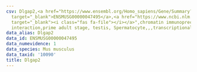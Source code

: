 ```yaml
---
csv: Dlgap2,<a href="https://www.ensembl.org/Homo_sapiens/Gene/Summary?db=core;g=ENSMUSG00000047495"
  target="_blank">ENSMUSG00000047495</a>,<a href="https://www.ncbi.nlm.nih.gov/pubmed/25450459"
  target="_blank"><i class="fas fa-file"></i></a>",chromatin immunoprecipitation assay,direct
  interaction,prime adult stage, testis, Spermatocyte,,,transcriptional regulation,
data_alias: Dlgap2
data_id: ENSMUSG00000047495
data_numevidence: 1
data_species: Mus musculus
data_taxid: '10090'
title: Dlgap2
---
```

